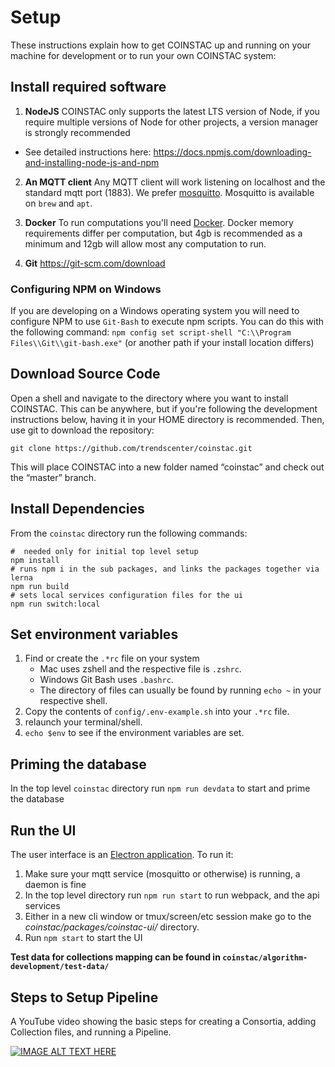 # Setup

These instructions explain how to get COINSTAC up and running on your machine for development or to run your own COINSTAC system:

## Install required software
1. **NodeJS**
COINSTAC only supports the latest LTS version of Node, if you require multiple versions of Node for other projects, a version manager is strongly recommended
* See detailed instructions here: https://docs.npmjs.com/downloading-and-installing-node-js-and-npm

2. **An MQTT client** Any MQTT client will work listening on localhost and the standard mqtt port (1883). We prefer [mosquitto](https://mosquitto.org/). Mosquitto is available on `brew` and `apt`.

3. **Docker** To run computations you'll need [Docker](https://docs.docker.com/get-docker/). Docker memory requirements differ per computation, but 4gb is recommended as a minimum and 12gb will allow most any computation to run.
4. **Git**
https://git-scm.com/download

### Configuring NPM on Windows
If you are developing on a Windows operating system you will need to configure NPM to use `Git-Bash` to execute npm scripts.
You can do this with the following command:
`npm config set script-shell "C:\\Program Files\\Git\\git-bash.exe"` (or another path if your install location differs)


## Download Source Code

Open a shell and navigate to the directory where you want to install COINSTAC. This can be anywhere, but if you're following the development instructions below, having it in your HOME directory is recommended. Then, use git to download the repository:

```shell
git clone https://github.com/trendscenter/coinstac.git
```

This will place COINSTAC into a new folder named “coinstac” and check out the “master” branch.

## Install Dependencies

From the `coinstac` directory run the following commands:

```shell
#  needed only for initial top level setup
npm install
# runs npm i in the sub packages, and links the packages together via lerna
npm run build
# sets local services configuration files for the ui
npm run switch:local
```

## Set environment variables
1. Find or create the `.*rc` file on your system
   * Mac uses zshell and the respective file is `.zshrc`.
   * Windows Git Bash uses `.bashrc`.
   * The directory of files can usually be found by running `echo ~` in your respective shell.
2. Copy the contents of `config/.env-example.sh` into your `.*rc` file.
3. relaunch your terminal/shell.
4. `echo $env` to see if the environment variables are set.

## Priming the database
In the top level `coinstac` directory run `npm run devdata` to start and prime the database

## Run the UI

The user interface is an [Electron application](http://electron.atom.io/). To run it:

1. Make sure your mqtt service (mosquitto or otherwise) is running, a daemon is fine
2. In the top level directory run `npm run start` to run webpack, and the api services
3. Either in a new cli window or tmux/screen/etc session make go to the _coinstac/packages/coinstac-ui/_ directory.
4. Run `npm start` to start the UI

**Test data for collections mapping can be found in `coinstac/algorithm-development/test-data/`**

## Steps to Setup Pipeline

A YouTube video showing the basic steps for creating a Consortia, adding Collection files, and running a Pipeline.

[![IMAGE ALT TEXT HERE](https://img.youtube.com/vi/QL95M74usAA/0.jpg)](https://www.youtube.com/watch?v=QL95M74usAA)
